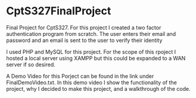 # CptS327FinalProject
Final Project for CptS327. For this project I created a two factor authentication program from scratch. The user enters their email and password and an email is sent to the user to verify their identity

I used PHP and MySQL for this project. For the scope of this rpoject I hosted a local server using XAMPP but this could be expanded to a WAN server if so desired.

A Demo Video for this Porject can be found in the link under FinalDemoVideo.txt. In this demo video I show the functionality of the project, why I decided to make this project, and a walkthrough of the code.
